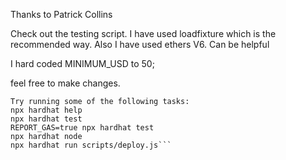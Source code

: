 Thanks to Patrick Collins

Check out the testing script. I have used loadfixture which is the recommended way. Also I have used ethers V6. Can be helpful

I  hard coded  MINIMUM_USD to 50;

feel free to make changes.
```script
Try running some of the following tasks:
npx hardhat help
npx hardhat test
REPORT_GAS=true npx hardhat test
npx hardhat node
npx hardhat run scripts/deploy.js```


